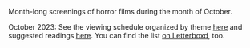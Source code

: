 Month-long screenings of horror films during the month of October. 

October 2023: See the viewing schedule organized by theme [here](https://github.com/baricks/shocktober/blob/master/shocktober-2023/viewing-schedule.md) and suggested readings [here](https://github.com/baricks/shocktober/blob/master/shocktober-2023/syllabus.md). You can find the list [on Letterboxd](https://letterboxd.com/baricks/list/shocktober-2023/), too. 
